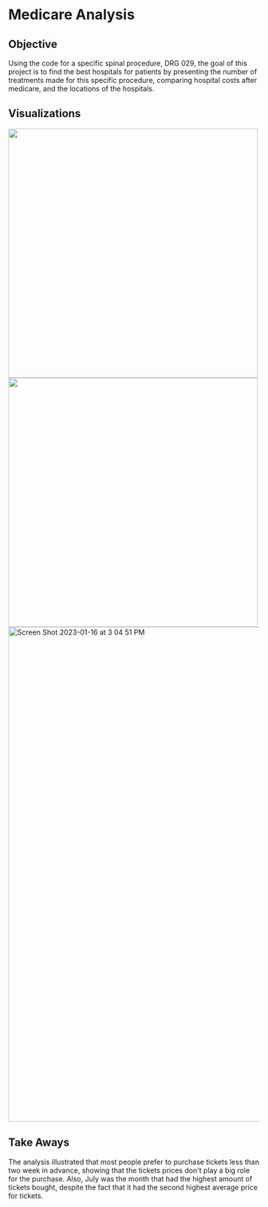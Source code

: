 # Medicare Analysis

## Objective
Using the code for a specific spinal procedure, DRG 029, the goal of this project is to find the best hospitals for patients by presenting the number of treatments made for this specific procedure, comparing hospital costs after medicare, and the locations of the hospitals. 

## Visualizations
<img src="https://user-images.githubusercontent.com/121649263/212803865-7d9abd6a-860c-437e-81f0-397b398b80d8.png" width="500" height="auto"> <img src="https://user-images.githubusercontent.com/121649263/212803925-b790be6f-3c1e-4e2e-8a1e-f074974bb2ca.png" width="500" height="auto">
<img width="993" alt="Screen Shot 2023-01-16 at 3 04 51 PM" src="https://user-images.githubusercontent.com/121649263/212803926-b9c03e96-f984-40ea-8a5a-87c03f39d638.png" width="350" height="auto">

## Take Aways
The analysis illustrated that most people prefer to purchase tickets less than two week in advance, showing that the tickets prices don't play a big role for the purchase. Also, July was the month that had the highest amount of tickets bought, despite the fact that it had the second highest average price for tickets.
